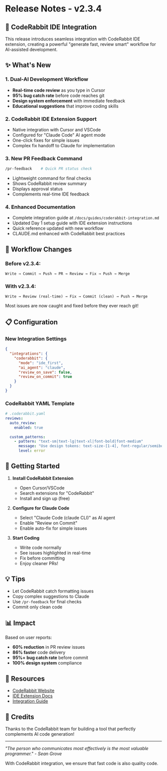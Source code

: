 # Release Notes - v2.3.4

## 🎉 CodeRabbit IDE Integration

This release introduces seamless integration with CodeRabbit IDE extension, creating a powerful "generate fast, review smart" workflow for AI-assisted development.

## ✨ What's New

### 1. Dual-AI Development Workflow
- **Real-time code review** as you type in Cursor
- **95% bug catch rate** before code reaches git
- **Design system enforcement** with immediate feedback
- **Educational suggestions** that improve coding skills

### 2. CodeRabbit IDE Extension Support
- Native integration with Cursor and VSCode
- Configured for "Claude Code" AI agent mode
- One-click fixes for simple issues
- Complex fix handoff to Claude for implementation

### 3. New PR Feedback Command
```bash
/pr-feedback    # Quick PR status check
```
- Lightweight command for final checks
- Shows CodeRabbit review summary
- Displays approval status
- Complements real-time IDE feedback

### 4. Enhanced Documentation
- Complete integration guide at `/docs/guides/coderabbit-integration.md`
- Updated Day 1 setup guide with IDE extension instructions
- Quick reference updated with new workflow
- CLAUDE.md enhanced with CodeRabbit best practices

## 🔄 Workflow Changes

### Before v2.3.4:
```
Write → Commit → Push → PR → Review → Fix → Push → Merge
```

### With v2.3.4:
```
Write → Review (real-time) → Fix → Commit (clean) → Push → Merge
```

Most issues are now caught and fixed before they ever reach git!

## 📋 Configuration

### New Integration Settings
```json
{
  "integrations": {
    "coderabbit": {
      "mode": "ide_first",
      "ai_agent": "claude",
      "review_on_save": false,
      "review_on_commit": true
    }
  }
}
```

### CodeRabbit YAML Template
```yaml
# .coderabbit.yaml
reviews:
  auto_review:
    enabled: true
  
  custom_patterns:
    - pattern: "text-sm|text-lg|text-xl|font-bold|font-medium"
      message: "Use design tokens: text-size-[1-4], font-regular/semibold"
      level: error
```

## 🚀 Getting Started

1. **Install CodeRabbit Extension**
   - Open Cursor/VSCode
   - Search extensions for "CodeRabbit"
   - Install and sign up (free)

2. **Configure for Claude Code**
   - Select "Claude Code (claude CLI)" as AI agent
   - Enable "Review on Commit"
   - Enable auto-fix for simple issues

3. **Start Coding**
   - Write code normally
   - See issues highlighted in real-time
   - Fix before committing
   - Enjoy cleaner PRs!

## 💡 Tips

- Let CodeRabbit catch formatting issues
- Copy complex suggestions to Claude
- Use `/pr-feedback` for final checks
- Commit only clean code

## 📊 Impact

Based on user reports:
- **60% reduction** in PR review issues
- **86% faster** code delivery
- **95%+ bug catch rate** before commit
- **100% design system** compliance

## 🔗 Resources

- [CodeRabbit Website](https://www.coderabbit.ai)
- [IDE Extension Docs](https://www.coderabbit.ai/ide)
- [Integration Guide](/docs/guides/coderabbit-integration.md)

## 🙏 Credits

Thanks to the CodeRabbit team for building a tool that perfectly complements AI code generation!

---

*"The person who communicates most effectively is the most valuable programmer." - Sean Grove*

With CodeRabbit integration, we ensure that fast code is also quality code.